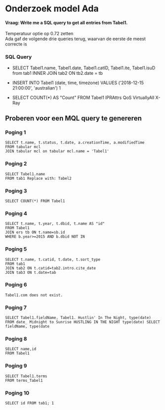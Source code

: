 # Onderzoek model Ada

#### Vraag: Write me a SQL query to get all entries from Tabel1.
Temperatuur optie op 0.72 zetten <br />
Ada gaf de volgende drie queries terug, waarvan de eerste de meest correcte is

### SQL Query
 - SELECT Tabel1.name, Tabel1.date, Tabel1.catID, Tabel1.ite, Tabel1.isuD 
from tab1 
INNER JOIN tab2 
ON tb2.date = tb

 - INSERT INTO Tabel1 (date, time, timezone) VALUES ('2018-12-15 21:00:00', 'australian') 1

 - SELECT COUNT(*) AS "Count" FROM Tabel1 IPRAttrs QoS VirtuallyAll X-Ray


## Proberen voor een MQL query te genereren
### Poging 1
```
SELECT t.name, t.status, t.date, a.creationTime, a.modifiedTime 
FROM tabular mcl 
JOIN tabular mcl on tabular mcl.name = 'Tabel1'
```
### Poging 2
```
SELECT Tabel1.name 
FROM tab1 Replace with: Tabel2
```
### Poging 3
```
SELECT COUNT(*) FROM Tabel1
```
### Poging 4
```
SELECT t.name, t.year, t.dbid, t.name AS "id" 
FROM Tabel1 
JOIN ers tb ON t.name=sb.id 
WHERE b.year>=2015 AND b.dbid NOT IN
```
### Poging 5
```
SELECT t.name, t.catid, t.date, t.sort_type 
FROM tab1 
JOIN tab2 ON t.catid=tab2.intro.cite_date 
JOIN tab3 ON t.date=tab
```
### Poging 6
```
Tabel1.com does not exist.
```
### Poging 7
```
SELECT Tabel1.fieldName, Tabel1. Hustlin' In The Night, type(date) 
FROM date_ Midnight to Sunrise HUSTLING IN THE NIGHT type(date) SELECT fieldName, type(date
```
### Poging 8
```
SELECT name,id 
FROM Tabel1
```
### Poging 9
```
SELECT Tabel1.terms 
FROM terms_Tabel1
```
### Poging 10
```
SELECT id FROM tab1; 1
```
